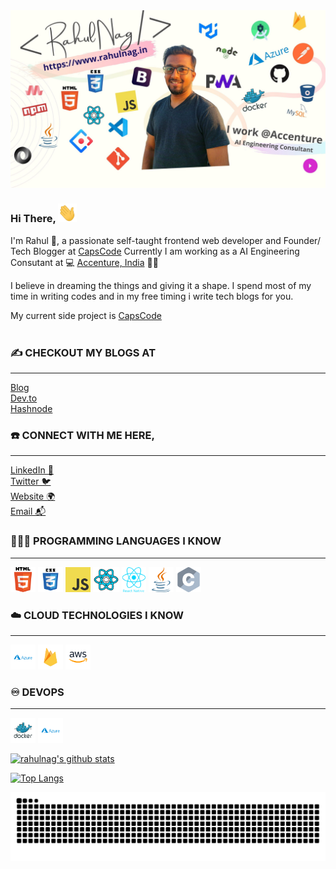 <img src="https://raw.githubusercontent.com/rahulnag/rahulnag/master/images/rahulnag.jpg?raw=true">

### Hi There, <img height="30" width="30" src="https://raw.githubusercontent.com/rahulnag/rahulnag/master/images/hellohand.gif?raw=true"/>

<!-- 👋 -->

I'm Rahul 👦, a passionate self-taught frontend web developer and Founder/ Tech Blogger at [CapsCode](https://capscode.in)
Currently I am working as a AI Engineering Consutant at 💻 [Accenture, India](https://accenture.com) 🍲🥡

I believe in dreaming the things and giving it a shape.
I spend most of my time in writing codes and in my free timing i write tech blogs for you.

My current side project is [CapsCode](https://capscode.in)
<br /><br />

### ✍️ CHECKOUT MY BLOGS AT <br />

---

[Blog](https://www.capscode.in/blog)<br />
[Dev.to](https://dev.to/capscode)<br />
[Hashnode](https://hashnode.com/@capscode)<br />

### ☎️ CONNECT WITH ME HERE, <br />

---

[LinkedIn 💼](https://linkedin.com/in/rahulnag)<br />
[Twitter 🐦](https://twitter.com/iamrahulnag)<br />
[Website 🌍](https://capscode.in/)<br />
[Email 📬](mailto:mr.rahulnag67@gmail.com)<br />

### 👨🏻‍💻 PROGRAMMING LANGUAGES I KNOW <br />

---

<code><img height="40" src="https://raw.githubusercontent.com/rahulnag/rahulnag/master/tech-logos-collection/html/html.png?raw=true"></code>
<code><img height="40" src="https://raw.githubusercontent.com/rahulnag/rahulnag/master/tech-logos-collection/css/css3.png?raw=true"></code>
<code><img height="40" src="https://raw.githubusercontent.com/rahulnag/rahulnag/master/tech-logos-collection/javascript/javascript.png?raw=true"></code>
<code><img height="40" src="https://raw.githubusercontent.com/rahulnag/rahulnag/master/tech-logos-collection/reactjs/reactjs.png?raw=true"></code>
<code><img height="40" src="https://raw.githubusercontent.com/rahulnag/rahulnag/master/tech-logos-collection/reactnative/reactnative.png?raw=true"></code>
<code><img height="40" src="https://raw.githubusercontent.com/rahulnag/rahulnag/master/tech-logos-collection/java/java.png?raw=true"></code>
<code><img height="40" src="https://raw.githubusercontent.com/rahulnag/rahulnag/master/tech-logos-collection/c/c.png?raw=true"></code>

### ☁️ CLOUD TECHNOLOGIES I KNOW <br/>

---

<code><img height="40" src="https://raw.githubusercontent.com/rahulnag/rahulnag/master/tech-logos-collection/cloud/azure.svg?raw=true"></code>
<code><img height="40" src="https://raw.githubusercontent.com/rahulnag/rahulnag/master/tech-logos-collection/cloud/firebase.svg?raw=true"></code>
<code><img height="40" src="https://raw.githubusercontent.com/rahulnag/rahulnag/master/tech-logos-collection/cloud/amazon.svg?raw=true"></code>

### ♾️ DEVOPS <br/>

---

<code><img height="40" src="https://raw.githubusercontent.com/rahulnag/rahulnag/master/tech-logos-collection/cloud/docker.svg?raw=true"></code>
<code><img height="40" src="https://raw.githubusercontent.com/rahulnag/rahulnag/master/tech-logos-collection/cloud/azure.svg?raw=true"></code>

[![rahulnag's github stats](https://github-readme-stats.vercel.app/api?username=rahulnag&show_icons=true&theme=radical)](https://github.com/rahulnag/)

[![Top Langs](https://github-readme-stats.vercel.app/api/top-langs/?username=rahulnag&layout=demo)](https://github.com/anuraghazra/github-readme-stats)




 ![Snake animation](https://raw.githubusercontent.com/rahulnag/rahulnag/main/images/github-contribution-grid-snake.svg)